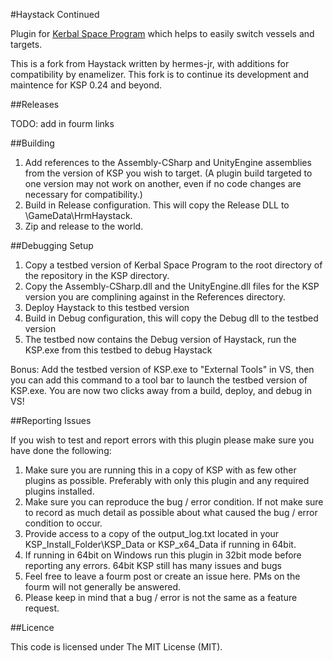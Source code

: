 #Haystack Continued

Plugin for [Kerbal Space Program](http://www.kerbalspaceprogram.com/) which helps to easily switch vessels and targets.

This is a fork from Haystack written by hermes-jr, with additions for compatibility by enamelizer. This fork is to continue its development and maintence for KSP 0.24 and beyond.

##Releases

TODO: add in fourm links

##Building

1. Add references to the Assembly-CSharp and UnityEngine assemblies from the version of KSP you wish to target. (A plugin build targeted to one version may not work on another, even if no code changes are necessary for compatibility.)
2. Build in Release configuration. This will copy the Release DLL to \GameData\HrmHaystack\.
3. Zip and release to the world.

##Debugging Setup

1. Copy a testbed version of Kerbal Space Program to the root directory of the repository in the KSP directory.
2. Copy the Assembly-CSharp.dll and the UnityEngine.dll files for the KSP version you are complining against in the References directory.
2. Deploy Haystack to this testbed version
3. Build in Debug configuration, this will copy the Debug dll to the testbed version
4. The testbed now contains the Debug version of Haystack, run the KSP.exe from this testbed to debug Haystack

Bonus: Add the testbed version of KSP.exe to "External Tools" in VS, then you can add this command to a tool bar to launch the testbed version of KSP.exe. You are now two clicks away from a build, deploy, and debug in VS! 

##Reporting Issues

If you wish to test and report errors with this plugin please make sure you have done the following:

1. Make sure you are running this in a copy of KSP with as few other plugins as possible. Preferably with only this plugin and any required plugins installed.
2. Make sure you can reproduce the bug / error condition. If not make sure to record as much detail as possible about what caused the bug / error condition to occur.
3. Provide access to a copy of the output_log.txt located in your KSP_Install_Folder\KSP_Data or KSP_x64_Data if running in 64bit.
4. If running in 64bit on Windows run this plugin in 32bit mode before reporting any errors. 64bit KSP still has many issues and bugs
5. Feel free to leave a fourm post or create an issue here. PMs on the fourm will not generally be answered.
6. Please keep in mind that a bug / error is not the same as a feature request. 


##Licence

This code is licensed under The MIT License (MIT).
